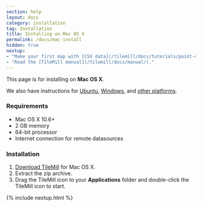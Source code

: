 ```yaml
---
section: help
layout: docs
category: installation
tag: Installation
title: Installing on Mac OS X
permalink: /docs/mac-install
hidden: true
nextup:
- "Make your first map with [CSV data](/tilemill/docs/tutorials/point-data/)."
- "Read the [TileMill manual](/tilemill/docs/manual/)."
---
```

This page is for installing on **Mac OS X**.

We also have instructions for [Ubuntu](/tilemill/docs/linux-install), [Windows](/tilemill/docs/win-install), and [other platforms](/tilemill/docs/source).

### Requirements
<ul class='checklist'>
  <li class='check'>Mac OS X 10.6+</li>
  <li class='check'>2 GB memory</li>
  <li class='check'>64-bit processor</li>
  <li class='check'>Internet connection for remote datasources</li>
</ul>

### Installation

1. [Download TileMill]({{site.categories.homepage[0].platforms[0].url}}) for Mac OS X.
2. Extract the zip archive.
3. Drag the TileMill icon to your **Applications** folder and double-click the TileMill icon to start.

{% include nextup.html %}
